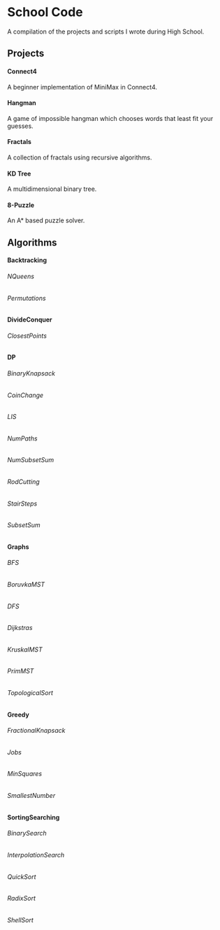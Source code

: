 # School Code

A compilation of the projects and scripts I wrote during High School.

## Projects

#### Connect4
A beginner implementation of MiniMax in Connect4.

#### Hangman
A game of impossible hangman which chooses words that least fit your guesses.

#### Fractals
A collection of fractals using recursive algorithms.

#### KD Tree
A multidimensional binary tree.

#### 8-Puzzle
An A* based puzzle solver.

## Algorithms

#### Backtracking

###### NQueens

###### Permutations

#### DivideConquer

###### ClosestPoints

#### DP

###### BinaryKnapsack

###### CoinChange

###### LIS

###### NumPaths

###### NumSubsetSum

###### RodCutting

###### StairSteps

###### SubsetSum

#### Graphs

###### BFS

###### BoruvkaMST

###### DFS

###### Dijkstras

###### KruskalMST

###### PrimMST

###### TopologicalSort

#### Greedy

###### FractionalKnapsack

###### Jobs

###### MinSquares

###### SmallestNumber

#### SortingSearching

###### BinarySearch

###### InterpolationSearch

###### QuickSort

###### RadixSort

###### ShellSort
